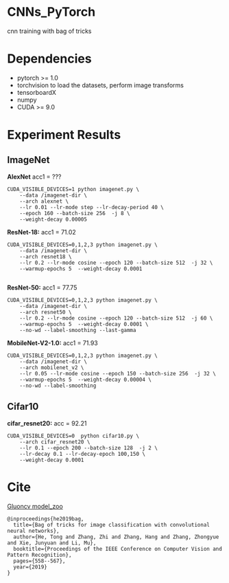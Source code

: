 # CNNs_PyTorch
 cnn training with bag of tricks

# Dependencies
- pytorch >= 1.0
- torchvision to load the datasets, perform image transforms
- tensorboardX 
- numpy 
- CUDA >= 9.0

# Experiment Results
## ImageNet 
**AlexNet**		acc1 = ??? 
```
CUDA_VISIBLE_DEVICES=1 python imagenet.py \
	--data /imagenet-dir \
	--arch alexnet \
	--lr 0.01 --lr-mode step --lr-decay-period 40 \
	--epoch 160 --batch-size 256  -j 8 \
	--weight-decay 0.00005 
```


**ResNet-18:**   acc1 = 71.02
```
CUDA_VISIBLE_DEVICES=0,1,2,3 python imagenet.py \
	--data /imagenet-dir \
	--arch resnet18 \
	--lr 0.2 --lr-mode cosine --epoch 120 --batch-size 512  -j 32 \
	--warmup-epochs 5  --weight-decay 0.0001 


```
**ResNet-50:**   acc1 = 77.75
```
CUDA_VISIBLE_DEVICES=0,1,2,3 python imagenet.py \
	--data /imagenet-dir \
	--arch resnet50 \
	--lr 0.2 --lr-mode cosine --epoch 120 --batch-size 512  -j 60 \
	--warmup-epochs 5  --weight-decay 0.0001 \
	--no-wd --label-smoothing --last-gamma

```

**MobileNet-V2-1.0:** acc1 = 71.93
```
CUDA_VISIBLE_DEVICES=0,1,2,3 python imagenet.py \
	--data /imagenet-dir \
	--arch mobilenet_v2 \
	--lr 0.05 --lr-mode cosine --epoch 150 --batch-size 256  -j 32 \
	--warmup-epochs 5  --weight-decay 0.00004 \
	--no-wd --label-smoothing 
```

## Cifar10 
**cifar_resnet20:** acc = 92.21
```
CUDA_VISIBLE_DEVICES=0  python cifar10.py \
	--arch cifar_resnet20 \
	--lr 0.1 --epoch 200 --batch-size 128  -j 2 \
	--lr-decay 0.1 --lr-decay-epoch 100,150 \
	--weight-decay 0.0001 
```

# Cite 
[Gluoncv model_zoo](https://gluon-cv.mxnet.io/model_zoo/classification.html)
```
@inproceedings{he2019bag,
  title={Bag of tricks for image classification with convolutional neural networks},
  author={He, Tong and Zhang, Zhi and Zhang, Hang and Zhang, Zhongyue and Xie, Junyuan and Li, Mu},
  booktitle={Proceedings of the IEEE Conference on Computer Vision and Pattern Recognition},
  pages={558--567},
  year={2019}
}
```
